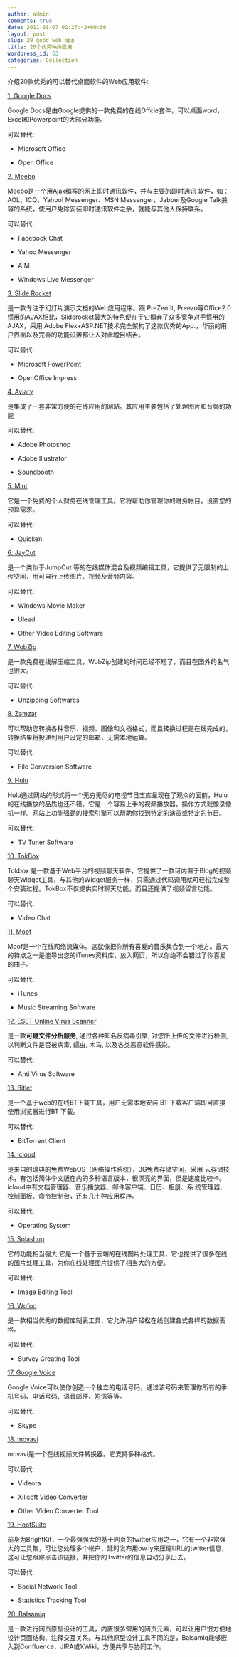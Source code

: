 ```yaml
---
author: admin
comments: true
date: 2011-01-07 02:27:42+00:00
layout: post
slug: 20_good_web_app
title: 20个优秀Web应用
wordpress_id: 53
categories: Collection
---
```


介绍20款优秀的可以替代桌面软件的Web应用软件:

[1. Google Docs](https://www.google.com/accounts/ServiceLogin?service=writely&passive=1209600&continue=http://docs.google.com/&followup=http://docs.google.com/&ltmpl=homepage)

Google Docs是由Google提供的一款免费的在线Offcie套件，可以桌面word，Excel和Powerpoint的大部分功能。

可以替代:



	
  * Microsoft Office

	
  * Open Office


[2. Meebo](http://www.meebo.com/messenger)

Meebo是一个用Ajax编写的网上即时通讯软件，并与主要的即时通讯 软件，如：AOL、ICQ、Yahoo! Messenger、MSN Messenger、Jabber及Google  Talk兼容的系统，使用户免除安装即时通讯软件之余，就能与其他人保持联系。

可以替代:



	
  * Facebook Chat

	
  * Yahoo Messenger

	
  * AIM

	
  * Windows Live Messenger


[3. Slide Rocket](http://www.sliderocket.com/)

是一款专注于幻灯片演示文档的Web应用程序。跟 PreZentit,  Preezo等Office2.0惯用的AJAX相比，Sliderocket最大的特色便在于它摒弃了众多竞争对手惯用的AJAX，采用 Adobe  Flex+ASP.NET技术完全架构了这款优秀的App.，华丽的用户界面以及完善的功能设置都让人对此瞠目结舌。

可以替代:



	
  * Microsoft PowerPoint

	
  * OpenOffice Impress


[4. Aviary](http://www.aviary.com/)

是集成了一套非常方便的在线应用的网站。其应用主要包括了处理图片和音频的功能

可以替代:



	
  * Adobe Photoshop

	
  * Adobe Illustrator

	
  * Soundbooth


[5. Mint](http://www.mint.com/026d/)

它是一个免费的个人财务在线管理工具。它将帮助你管理你的财务帐目，设置您的预算需求。

可以替代:



	
  * Quicken


[6. JayCut](http://jaycut.com/)

是一个类似于JumpCut 等的在线媒体混合及视频编辑工具，它提供了无限制的上传空间，用可自行上传图片、视频及音频内容。

可以替代:



	
  * Windows Movie Maker

	
  * Ulead

	
  * Other Video Editing Software


[7. WobZip](http://www.wobzip.org/)

是一款免费在线解压缩工具，WobZip创建的时间已经不短了，而且在国外的名气也很大。

可以替代:



	
  * Unzipping Softwares


[8. Zamzar](http://zamzar.com/)

可以帮助您转换各种音乐、视频、图像和文档格式，而且转换过程是在线完成的，转换结果将投递到用户设定的邮箱，无需本地运算。

可以替代:



	
  * File Conversion Software


[9. Hulu](http://www.hulu.com/)

Hulu通过网站的形式将一个无穷无尽的电视节目宝库呈现在了观众的面前，Hulu的在线播放的品质也还不错。它是一个容易上手的视频播放器，操作方式就像录像机一样。网站上功能强劲的搜索引擎可以帮助你找到特定的演员或特定的节目。

可以替代:



	
  * TV Tuner Software


[10. TokBox](http://me.tokbox.com/)

Tokbox 是一款基于Web平台的视频聊天软件，它提供了一款可内置于Blog的视频聊天Widget工具，与其他的Widget服务一样，只需通过代码调用就可轻松完成整个安装过程。TokBox不仅提供实时聊天功能，而且还提供了视频留言功能。

可以替代:



	
  * Video Chat


[11. Moof ](http://moof.com/)

Moof是一个在线网络流媒体。这就像把你所有喜爱的音乐集合到一个地方。最大的特点之一是能导出您的iTunes资料库，放入网页，所以你绝不会错过了你喜爱的曲子。

可以替代:



	
  * iTunes

	
  * Music Streaming Software


[12. ESET Online Virus Scanner](http://www.eset.com/online-scanner)

是一款**可疑文件分析服务**, 通过各种知名反病毒引擎, 对您所上传的文件进行检测, 以判断文件是否被病毒, 蠕虫, 木马, 以及各类恶意软件感染。

可以替代:



	
  * Anti Virus Software


[13. Bitlet](http://www.bitlet.org/)

是一个基于web的在线BT下载工具，用户无需本地安装 BT 下载客户端即可直接使用浏览器进行BT 下载。

可以替代:



	
  * BitTorrent Client


[14. icloud](http://icloud.com/en/)

是来自的瑞典的免费WebOS（网络操作系统），3G免费存储空间，采用 云存储技术，有包括简体中文版在内的多种语言版本，很漂亮的界面，但是速度比较卡。icloud中有文档管理器、音乐播放器、邮件客户端、日历、相册、系 统管理器、控制面板、命令控制台，还有几十种应用程序。

可以替代:



	
  * Operating System


[15. Splashup](http://splashup.com/)

它的功能相当强大,它是一个基于云端的在线图片处理工具，它也提供了很多在线的图片处理工具，为你在线处理图片提供了相当大的方便。

可以替代:



	
  * Image Editing Tool


[16. Wufoo](http://wufoo.com/)

是一款相当优秀的数据库制表工具，它允许用户轻松在线创建各式各样的数据表格。

可以替代:



	
  * Survey Creating Tool


[17. Google Voice](http://www.google.com/googlevoice/about.html)

Google Voice可以使你创造一个独立的电话号码，通过该号码来管理你所有的手机号码、电话号码、语音邮件、短信等等。

可以替代:



	
  * Skype


[18. movavi](http://online.movavi.com/)

movavi是一个在线视频文件转换器。它支持多种格式。

可以替代:



	
  * Videora

	
  * Xilisoft Video Converter

	
  * Other Video Converter Tool


[19. HootSuite](http://hootsuite.com/)

前身为BrightKit，一个最强强大的基于网页的twitter应用之一，它有一个非常强大的工具集，可让您处理多个帐户，延时发布用ow.ly来压缩URL的twitter信息，这可让您跟踪点击该链接，并把你的Twitter的信息自动分享出去。

可以替代:



	
  * Social Network Tool

	
  * Statistics Tracking Tool


[20. Balsamiq](http://balsamiq.com/)

是一款进行网页原型设计的工具，内置很多常用的网页元素，可以让用户很方便地设计页面结构、注释交互关系。与其他原型设计工具不同的是，Balsamiq能够嵌入到Confluence、JIRA或XWiki，方便共享与协同工作。

[
](http://balsamiq.com/)
